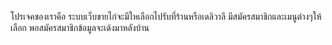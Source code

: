 โปรเจคของเราคือ ระบบเว็บขายไก่จะมีใหเลือกไปรับที่ร้านหรือเดลิวาลี มีสมัครสมาชิกและเมนูต่างๆให้เลือก
พอสมัครสมาชิกข้อมูลจะเด้งมาหลังบ้าน
